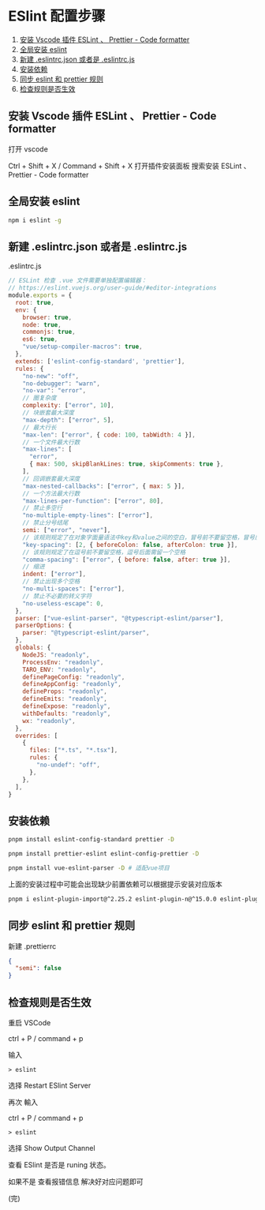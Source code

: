 # ESlint 配置步骤

1. [安装 Vscode 插件 ESLint 、 Prettier - Code formatter](#安装-vscode-插件-eslint--prettier---code-formatter)
1. [全局安装 eslint](#全局安装-eslint)
1. [新建 .eslintrc.json 或者是 .eslintrc.js](#新建-eslintrcjson-或者是-eslintrcjs)
1. [安装依赖](#安装依赖)
1. [同步 eslint 和 prettier 规则](#同步-eslint-和-prettier-规则)
1. [检查规则是否生效](#检查规则是否生效)

## 安装 Vscode 插件 ESLint 、 Prettier - Code formatter

打开 vscode

Ctrl + Shift + X / Command + Shift + X 打开插件安装面板 搜索安装 ESLint 、 Prettier - Code formatter

## 全局安装 eslint

```bash
npm i eslint -g
```

## 新建 .eslintrc.json 或者是 .eslintrc.js

.eslintrc.js

```js
// ESLint 检查 .vue 文件需要单独配置编辑器：
// https://eslint.vuejs.org/user-guide/#editor-integrations
module.exports = {
  root: true,
  env: {
    browser: true,
    node: true,
    commonjs: true,
    es6: true,
    "vue/setup-compiler-macros": true,
  },
  extends: ['eslint-config-standard', 'prettier'],
  rules: {
    "no-new": "off",
    "no-debugger": "warn",
    "no-var": "error",
    // 圈复杂度
    complexity: ["error", 10],
    // 块嵌套最大深度
    "max-depth": ["error", 5],
    // 最大行长
    "max-len": ["error", { code: 100, tabWidth: 4 }],
    // 一个文件最大行数
    "max-lines": [
      "error",
      { max: 500, skipBlankLines: true, skipComments: true },
    ],
    // 回调嵌套最大深度
    "max-nested-callbacks": ["error", { max: 5 }],
    // 一个方法最大行数
    "max-lines-per-function": ["error", 80],
    // 禁止多空行
    "no-multiple-empty-lines": ["error"],
    // 禁止分号结尾
    semi: ["error", "never"],
    // 该规则规定了在对象字面量语法中key和value之间的空白，冒号前不要留空格，冒号后面需留一个空格
    "key-spacing": [2, { beforeColon: false, afterColon: true }],
    // 该规则规定了在逗号前不要留空格，逗号后面需留一个空格
    "comma-spacing": ["error", { before: false, after: true }],
    // 缩进
    indent: ["error"],
    // 禁止出现多个空格
    "no-multi-spaces": ["error"],
    // 禁止不必要的转义字符
    "no-useless-escape": 0,
  },
  parser: ["vue-eslint-parser", "@typescript-eslint/parser"],
  parserOptions: {
    parser: "@typescript-eslint/parser",
  },
  globals: {
    NodeJS: "readonly",
    ProcessEnv: "readonly",
    TARO_ENV: "readonly",
    definePageConfig: "readonly",
    defineAppConfig: "readonly",
    defineProps: "readonly",
    defineEmits: "readonly",
    defineExpose: "readonly",
    withDefaults: "readonly",
    wx: "readonly",
  },
  overrides: [
    {
      files: ["*.ts", "*.tsx"],
      rules: {
        "no-undef": "off",
      },
    },
  ],
}
```

## 安装依赖

```bash
pnpm install eslint-config-standard prettier -D

pnpm install prettier-eslint eslint-config-prettier -D

pnpm install vue-eslint-parser -D # 适配vue项目
```

上面的安装过程中可能会出现缺少前置依赖可以根据提示安装对应版本

```bash
pnpm i eslint-plugin-import@^2.25.2 eslint-plugin-n@^15.0.0 eslint-plugin-promise@^6.0.0 -D
```

## 同步 eslint 和 prettier 规则

新建 .prettierrc

```json
{
  "semi": false
}
```

## 检查规则是否生效

重启 VSCode

ctrl + P / command + p

输入

`> eslint`

选择 Restart ESlint Server

再次 輸入

ctrl + P / command + p

`> eslint`

选择 Show Output Channel

查看 ESlint 是否是 runing 状态。

如果不是 查看报错信息 解决好对应问题即可

(完)
